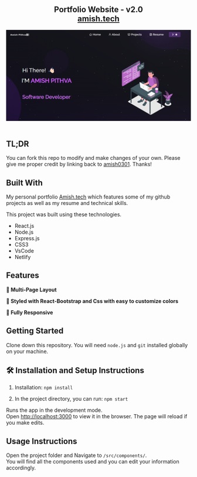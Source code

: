 <!-- Update website link -->
<h2 align="center">
  Portfolio Website - v2.0<br/>
  <a href="https://soumyajit.vercel.app/" target="_blank">amish.tech</a>
</h2>
<div align="center">
  <img alt="Demo" src="./Images/readme-img.png" />
</div>

<br/>


## TL;DR

You can fork this repo to modify and make changes of your own. Please give me proper credit by linking back to [amish0301](https://github.com/amish0301/Portfolio). Thanks!

## Built With

<!-- update website link -->
My personal portfolio <a href="https://soumyajit.vercel.app/" target="_blank">Amish.tech</a> which features some of my github projects as well as my resume and technical skills.<br/>

This project was built using these technologies.

- React.js
- Node.js
- Express.js
- CSS3
- VsCode
- Netlify

## Features

**📖 Multi-Page Layout**

**🎨 Styled with React-Bootstrap and Css with easy to customize colors**

**📱 Fully Responsive**

## Getting Started

Clone down this repository. You will need `node.js` and `git` installed globally on your machine.

## 🛠 Installation and Setup Instructions

1. Installation: `npm install`

2. In the project directory, you can run: `npm start`

Runs the app in the development mode.\
Open [http://localhost:3000](http://localhost:3000) to view it in the browser.
The page will reload if you make edits.

## Usage Instructions

Open the project folder and Navigate to `/src/components/`. <br/>
You will find all the components used and you can edit your information accordingly.